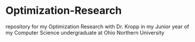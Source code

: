 # Optimization-Research
repository for my Optimization Research with Dr. Kropp in my Junior year of my Computer Science undergraduate at Ohio Northern University
